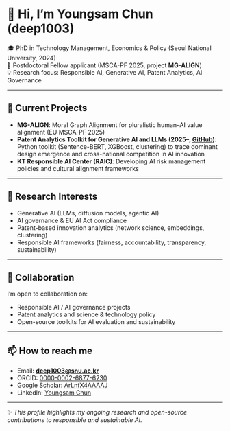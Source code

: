 # 👋 Hi, I’m Youngsam Chun (deep1003)

🎓 PhD in Technology Management, Economics & Policy (Seoul National University, 2024)  
🔬 Postdoctoral Fellow applicant (MSCA-PF 2025, project **MG-ALIGN**)  
💡 Research focus: Responsible AI, Generative AI, Patent Analytics, AI Governance

---

## 🔭 Current Projects
- **MG-ALIGN**: Moral Graph Alignment for pluralistic human–AI value alignment (EU MSCA-PF 2025)  
- **Patent Analytics Toolkit for Generative AI and LLMs (2025–, [GitHub](https://github.com/deep1003))**:  
  Python toolkit (Sentence-BERT, XGBoost, clustering) to trace dominant design emergence and cross-national competition in AI innovation  
- **KT Responsible AI Center (RAIC)**: Developing AI risk management policies and cultural alignment frameworks

---

## 🌱 Research Interests
- Generative AI (LLMs, diffusion models, agentic AI)  
- AI governance & EU AI Act compliance  
- Patent-based innovation analytics (network science, embeddings, clustering)  
- Responsible AI frameworks (fairness, accountability, transparency, sustainability)  

---

## 🤝 Collaboration
I’m open to collaboration on:
- Responsible AI / AI governance projects  
- Patent analytics and science & technology policy  
- Open-source toolkits for AI evaluation and sustainability

---

## 📫 How to reach me
- Email: **deep1003@snu.ac.kr**  
- ORCID: [0000-0002-6877-6230](https://orcid.org/0000-0002-6877-6230)  
- Google Scholar: [ArLnfX4AAAAJ](https://scholar.google.com/citations?user=ArLnfX4AAAAJ&hl=en)  
- LinkedIn: [Youngsam Chun](https://www.linkedin.com/in/youngsam-chun)  

---

✨ _This profile highlights my ongoing research and open-source contributions to responsible and sustainable AI._  

